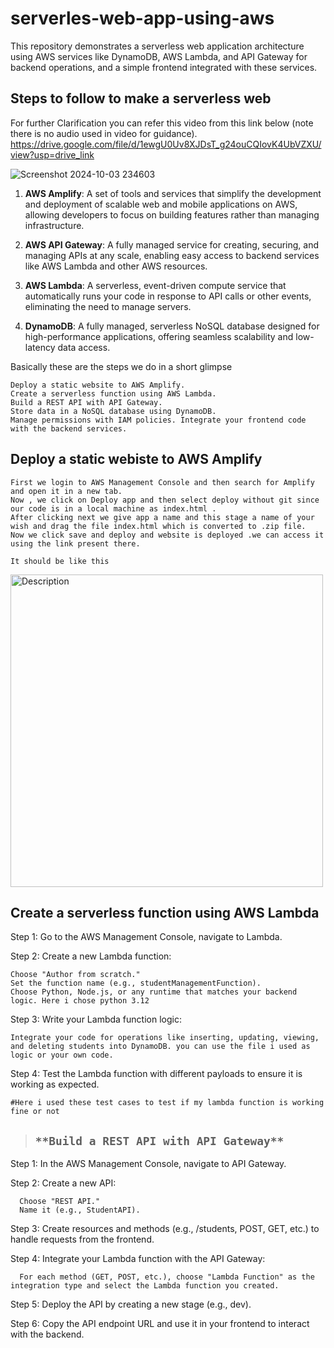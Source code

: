 # serverles-web-app-using-aws
This repository demonstrates a serverless web application architecture using AWS services like DynamoDB, AWS Lambda, and API Gateway for backend operations, and a simple frontend integrated with these services. 

## Steps to follow to make a serverless web

For further Clarification you can refer this video from this link below (note there is no audio used in video for guidance).
https://drive.google.com/file/d/1ewgU0Uv8XJDsT_g24ouCQIovK4UbVZXU/view?usp=drive_link 

![Screenshot 2024-10-03 234603](https://github.com/user-attachments/assets/e8afb4a7-fc75-43f8-8087-1b5a7ddd77da)

1) **AWS Amplify**: A set of tools and services that simplify the development and deployment of scalable web and mobile applications on AWS, allowing developers to focus on building features rather than managing infrastructure.

2) **AWS API Gateway**: A fully managed service for creating, securing, and managing APIs at any scale, enabling easy access to backend services like AWS Lambda and other AWS resources.

3) **AWS Lambda**: A serverless, event-driven compute service that automatically runs your code in response to API calls or other events, eliminating the need to manage servers.

4) **DynamoDB**: A fully managed, serverless NoSQL database designed for high-performance applications, offering seamless scalability and low-latency data access.

Basically these are the steps we do in a short glimpse

    Deploy a static website to AWS Amplify.
    Create a serverless function using AWS Lambda.
    Build a REST API with API Gateway.
    Store data in a NoSQL database using DynamoDB.
    Manage permissions with IAM policies. Integrate your frontend code with the backend services.

## Deploy a static webiste to AWS Amplify

    First we login to AWS Management Console and then search for Amplify and open it in a new tab.
    Now , we click on Deploy app and then select deploy without git since our code is in a local machine as index.html .
    After clicking next we give app a name and this stage a name of your wish and drag the file index.html which is converted to .zip file.
    Now we click save and deploy and website is deployed .we can access it using the link present there.
    
    It should be like this 
<img src="https://github.com/user-attachments/assets/343f9368-767b-4ade-a0c5-b37e7af2560c" width="500" alt="Description">

## Create a serverless function using AWS Lambda

Step 1: Go to the AWS Management Console, navigate to Lambda.

Step 2: Create a new Lambda function:

    Choose "Author from scratch."
    Set the function name (e.g., studentManagementFunction).
    Choose Python, Node.js, or any runtime that matches your backend logic. Here i chose python 3.12

Step 3: Write your Lambda function logic:

    Integrate your code for operations like inserting, updating, viewing, and deleting students into DynamoDB. you can use the file i used as logic or your own code.
    

Step 4: Test the Lambda function with different payloads to ensure it is working as expected.

    #Here i used these test cases to test if my lambda function is working fine or not 
> 
> ## `**Build a REST API with API Gateway**`


  Step 1: In the AWS Management Console, navigate to API Gateway.
  
  Step 2: Create a new API:
  
      Choose "REST API."
      Name it (e.g., StudentAPI).
  
  Step 3: Create resources and methods (e.g., /students, POST, GET, etc.) to handle requests from the frontend.
  
  Step 4: Integrate your Lambda function with the API Gateway:
  
      For each method (GET, POST, etc.), choose "Lambda Function" as the integration type and select the Lambda function you created.
  
  Step 5: Deploy the API by creating a new stage (e.g., dev).
  
  Step 6: Copy the API endpoint URL and use it in your frontend to interact with the backend.
    


